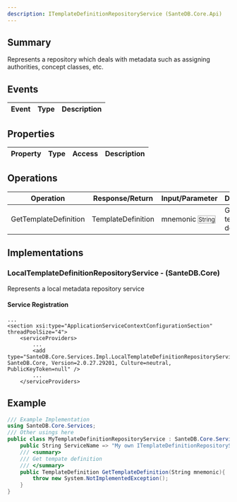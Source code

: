```yaml
---
description: ITemplateDefinitionRepositoryService (SanteDB.Core.Api)
---
```


## Summary
Represents a repository which deals with metadata such as assigning authorities,
            concept classes, etc.

## Events

|Event|Type|Description|
|-|-|-|

## Properties

|Property|Type|Access|Description|
|-|-|-|-|

## Operations

|Operation|Response/Return|Input/Parameter|Description|
|-|-|-|-|
|GetTemplateDefinition|TemplateDefinition|mnemonic <small style='border:solid 1px #aaa'>String</small>|Get tempate definition|

## Implementations


### LocalTemplateDefinitionRepositoryService - (SanteDB.Core)
Represents a local metadata repository service

#### Service Registration
```markup
...
<section xsi:type="ApplicationServiceContextConfigurationSection" threadPoolSize="4">
	<serviceProviders>
		...
		<add type="SanteDB.Core.Services.Impl.LocalTemplateDefinitionRepositoryService, SanteDB.Core, Version=2.0.27.29201, Culture=neutral, PublicKeyToken=null" />
		...
	</serviceProviders>
```
## Example
```csharp
/// Example Implementation
using SanteDB.Core.Services;
/// Other usings here
public class MyTemplateDefinitionRepositoryService : SanteDB.Core.Services.ITemplateDefinitionRepositoryService { 
	public String ServiceName => "My own ITemplateDefinitionRepositoryService service";
	/// <summary>
	/// Get tempate definition
	/// </summary>
	public TemplateDefinition GetTemplateDefinition(String mnemonic){
		throw new System.NotImplementedException();
	}
}
```
